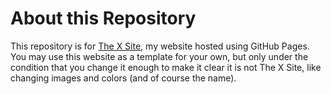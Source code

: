 # About this Repository
This repository is for [The X Site](https://thex.site), my website hosted using GitHub Pages. You may use this website as a template for your own, but only under the condition that you change it enough to make it clear it is not The X Site, like changing images and colors (and of course the name).
